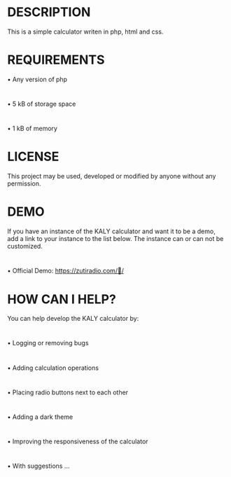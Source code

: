 # DESCRIPTION
This is a simple calculator writen in php, html and css.
# REQUIREMENTS
• Any version of php
#
• 5 kB of storage space
#
• 1 kB of memory
# LICENSE
This project may be used, developed or modified by anyone without any permission.
# DEMO
If you have an instance of the KALY calculator and want it to be a demo, add a link to your instance to the list below.
The instance can or can not be customized. 
#
• Official Demo: https://zutiradio.com/🧾/
# HOW CAN I HELP?
You can help develop the KALY calculator by:
#
• Logging or removing bugs
#
• Adding calculation operations
#
• Placing radio buttons next to each other
#
• Adding a dark theme
#
• Improving the responsiveness of the calculator
#
• With suggestions ...
